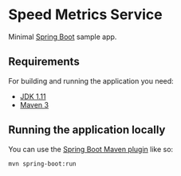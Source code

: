 # Speed Metrics Service

<!-- [![Build Status](https://travis-ci.org/codecentric/springboot-sample-app.svg?branch=master)](https://travis-ci.org/codecentric/springboot-sample-app) -->
<!-- [![Coverage Status](https://coveralls.io/repos/github/codecentric/springboot-sample-app/badge.svg?branch=master)](https://coveralls.io/github/codecentric/springboot-sample-app?branch=master) -->
<!-- [![License](http://img.shields.io/:license-apache-blue.svg)](http://www.apache.org/licenses/LICENSE-2.0.html) -->

Minimal [Spring Boot](http://projects.spring.io/spring-boot/) sample app.

## Requirements

For building and running the application you need:

- [JDK 1.11](http://www.oracle.com/technetwork/java/javase/downloads/jdk8-downloads-2133151.html)
- [Maven 3](https://maven.apache.org)

## Running the application locally

You can use the [Spring Boot Maven plugin](https://docs.spring.io/spring-boot/docs/current/reference/html/build-tool-plugins-maven-plugin.html) like so:

```shell
mvn spring-boot:run
```
